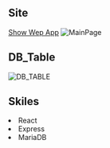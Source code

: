 ## Site

[Show Wep App](http://61.79.180.195)
![MainPage](https://user-images.githubusercontent.com/20696473/168946773-dbb1c5b0-1f7b-47da-bb3a-3d46adaafa51.JPG)

## DB_Table

![DB_TABLE](https://user-images.githubusercontent.com/20696473/168809147-06f61594-3de9-463b-911c-504e1cae01ac.png)


## Skiles

<li>React</li>
<li>Express</li>
<li>MariaDB</li>
